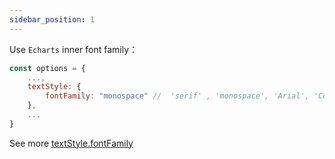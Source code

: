 ```yaml
---
sidebar_position: 1
---
```

Use `Echarts` inner font family：
```jsx
const options = {
    ...,
    textStyle: {
        fontFamily: "monospace" //  'serif' , 'monospace', 'Arial', 'Courier New', 'Microsoft YaHei', ...
    },
    ...
}
```
See more [textStyle.fontFamily](https://echarts.apache.org/zh/option.html#textStyle.fontFamily)
